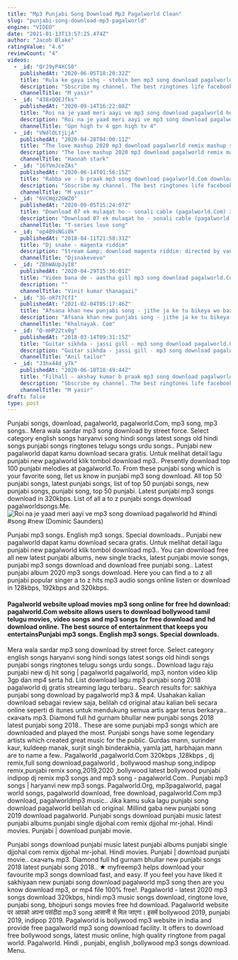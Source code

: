 ```yaml
---
title: "Mp3 Punjabi Song Download Mp3 Pagalworld Clean"
slug: "punjabi-song-download-mp3-pagalworld"
engine: "VIDEO"
date: "2021-01-13T13:57:25.474Z"
author: "Jacob Blake"
ratingValue: "4.6"
reviewCount: "4"
videos:
  - _id: "QrJ9yP4XCS0"
    publishedAt: "2020-06-05T18:20:32Z"
    title: "Rula ke gaya ishq - stebin ben mp3 song download pagalworld.Com song download description link."
    description: "Sbscribe my channel. The best ringtones life facebook instagram"
    channelTitle: "M yasir"
  - _id: "438xQQEJfks"
    publishedAt: "2020-09-14T16:22:08Z"
    title: "Roi na je yaad meri aayi ve mp3 song download pagalworld hd #hindi #song #new"
    description: "Roi na je yaad meri aayi ve mp3 song download pagalworld hd roi na je yaad meri aayi ve mp3 song download pagalworld hd roi na je yaad meri"
    channelTitle: "Gpn high tv 4 gpn high tv 4"
  - _id: "VNdlOLtjLjA"
    publishedAt: "2020-04-28T04:00:11Z"
    title: "The love mashup 2020 mp3 download pagalworld remix mashup songs 2020"
    description: "The love mashup 2020 mp3 download pagalworld remix mashup songs 2020 the love mashup 2020 mp3 download pagalworld"
    channelTitle: "Hannah stark"
  - _id: "16YVmJceZAs"
    publishedAt: "2020-06-14T01:56:15Z"
    title: "Rabba ve - b praak mp3 song download pagalworld.Com download link description download mp3 music."
    description: "Sbscribe my channel. The best ringtones life facebook instagram"
    channelTitle: "M yasir"
  - _id: "6VCWqz2GWZ0"
    publishedAt: "2020-09-05T15:24:07Z"
    title: "Download 07 ek mulaqat ho - sonali cable (pagalworld.Com) 320kbps mp3 song by jubin nautiyal, amjadn"
    description: "Download 07 ek mulaqat ho - sonali cable (pagalworld.Com) 320kbps mp3 song by jubin nautiyal, amjadnadeem in 190kbs &amp; 320kbps only on pagalworld."
    channelTitle: "T-series love song"
  - _id: "op4B9sNGi0k"
    publishedAt: "2018-04-11T21:58:31Z"
    title: "Dj snake - magenta riddim"
    description: "Stream &amp; download magenta riddim: directed by vania heymann and gal muggia produced by iconoclast producer:"
    channelTitle: "Djsnakevevo"
  - _id: "Z8hWAUpJyI8"
    publishedAt: "2020-04-29T15:36:01Z"
    title: "Video bana de - aastha gill mp3 song download pagalworld.Com"
    description: ""
    channelTitle: "Vinit kumar thanagazi"
  - _id: "3G-oR7t7CfI"
    publishedAt: "2021-02-04T05:17:46Z"
    title: "Afsana khan new punjabi song - jithe ja ke tu bikeya wo bazaar kithe aan | bazaar | khalnayak.Com"
    description: "Afsana khan new punjabi song - jithe ja ke tu bikeya wo bazaar kithe aan | bazaar | khalnayak.Com kha bazaar song download bazaar song lyrics bazaar"
    channelTitle: "Khalnayak. Com"
  - _id: "Q-mHP22tx0g"
    publishedAt: "2018-03-14T09:31:15Z"
    title: "Guitar sikhda - jassi gill - mp3 song download pagalworld.Com"
    description: "Guitar sikhda - jassi gill - mp3 song download pagalworld.Com."
    channelTitle: "Anil tailor"
  - _id: "J3hx44d_y7k"
    publishedAt: "2020-06-10T18:49:44Z"
    title: "Filhall - akshay kumar b praak mp3 song download pagalworld.Com song download link description.."
    description: "Sbscribe my channel. The best ringtones life facebook instagram"
    channelTitle: "M yasir"
draft: false
type: post
---
```


Punjabi songs, download, pagalworld, pagalworld.Com, mp3 song, mp3 songs.. Mera wala sardar mp3 song download by street force. Select category english songs haryanvi song hindi songs latest songs old hindi songs punjabi songs ringtones telugu songs urdu songs.. Punjabi new pagalworld dapat kamu download secara gratis. Untuk melihat detail lagu punjabi new pagalworld klik tombol download mp3.. Presently download top 100 punjabi melodies at pagalworld.To. From these punjabi song which is your favorite song, llet us know in punjabi mp3 song download. All top 50 punjabi songs, latest punjabi songs, list of top 50 punjabi songs, new punjabi songs, punjabi song, top 50 punjabi. Latest punjabi mp3 songs download in 320kbps. List of all a to z punjabi songs download pagalworldsongs.Me.
![Roi na je yaad meri aayi ve mp3 song download pagalworld hd #hindi #song #new (Dominic Saunders)](https://i.ytimg.com/vi/438xQQEJfks/hqdefault.jpg "Roi na je yaad meri aayi ve mp3 song download pagalworld hd #hindi #song #new (William Neal)")

Punjabi mp3 songs. English mp3 songs. Special downloads.. Punjabi new pagalworld dapat kamu download secara gratis. Untuk melihat detail lagu punjabi new pagalworld klik tombol download mp3.. You can download free all new latest punjabi albums, new single tracks, latest punjabi movie songs, punjabi mp3 songs download and download free punjabi song.. Latest punjabi album 2020 mp3 songs download. Here you can find a to z all punjabi popular singer a to z hits mp3 audio songs online listen or download in 128kbps, 192kbps and 320kbps.
<!--inArticleAds-->

<!--galleryOne-->

#### Pagalworld website upload movies mp3 song online for free hd download: pagalworld.Com website allows users to download bollywood tamil telugu movies, video songs and mp3 songs for free download and hd download online. The best source of entertainment that keeps you entertainsPunjabi mp3 songs. English mp3 songs. Special downloads.
<!--inArticleAds-->

<!--galleryTwo-->

Mera wala sardar mp3 song download by street force. Select category english songs haryanvi song hindi songs latest songs old hindi songs punjabi songs ringtones telugu songs urdu songs.. Download lagu raju punjabi new dj hit song | pagalworld pagalworld, mp3, nonton video klip 3gp dan mp4 serta hd. List download lagu mp3 punjabi song 2018 pagalworld dj gratis streaming lagu terbaru.. Search results for: sakhiya punjabi song download by pagalworld mp3 &amp; mp4. Usahakan kalian download sebagai review saja, belilah cd original atau kalian beli secara online seperti di itunes untuk mendukung semua artis agar terus berkarya.. скачать mp3. Diamond full hd gurnam bhullar new punjabi songs 2018 latest punjabi song 2018.. These are some punjabi mp3 songs which are downloaded and played the most. Punjabi songs have some legendary artists which created great music for the public. Gurdas mann, surinder kaur, kuldeep manak, surjit singh binderakhia, yamla jatt, harbhajan mann are to name a few.. Pagalworld ,pagalworld.Com 320kbps ,128kbps , dj remix,full song download,pagalworld , bollywood mashup song,indipop remix,punjabi remix song,2019,2020 ,bollywood latest bollywood punjabi indipop dj remix mp3 songs and mp3 song - pagalworld.Com.. Punjabi mp3 songs | haryanvi new mp3 songs. Pagalworld.Org, mp3pagalworld, pagal world songs, pagalworld download, free download, pagalworld.Com mp3 download, pagalworldmp3 music.. Jika kamu suka lagu punjabi song download pagalworld belilah cd original. Millind gaba new punjabi song 2019 download pagalworld. Punjabi songs download punjabi music latest punjabi albums punjabi single djjohal com remix djjohal mr-johal. Hindi movies. Punjabi | download punjabi movie.
<!--galleryThree-->

Punjabi songs download punjabi music latest punjabi albums punjabi single djjohal com remix djjohal mr-johal. Hindi movies. Punjabi | download punjabi movie.. скачать mp3. Diamond full hd gurnam bhullar new punjabi songs 2018 latest punjabi song 2018.. ★ myfreemp3 helps download your favourite mp3 songs download fast, and easy. If you feel you have liked it sakhiyaan new punjabi song download pagalworld mp3 song then are you know download mp3, or mp4 file 100% free!. Pagalworld - latest 2020 mp3 songs download 320kbps, hindi mp3 music songs download, ringtone love, punjabi song, bhojpuri songs movies free hd download. Pagalworld website पर आपको अपना पसंदीदा mp3 song आसानी से मिल जाएगा। इसमें bollywood 2019, punjabi 2019, indipop 2019. Pagalworld is bollywood mp3 website in india and provide free pagalworld mp3 song download facility. It offers to download free bollywood songs, latest music online, high quality ringtone from pagal world. Pagalworld. Hindi , punjabi, english ,bollywood mp3 songs download. Menu.